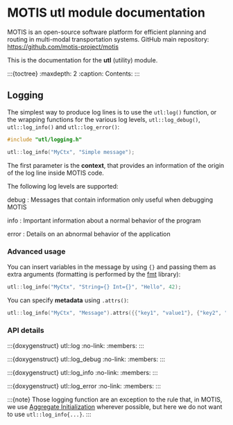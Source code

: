 # MOTIS utl module documentation
MOTIS is an open-source software platform for efficient planning and routing in multi-modal transportation systems.
GitHub main repository: https://github.com/motis-project/motis

This is the documentation for the **utl** (utility) module.

:::{toctree}
:maxdepth: 2
:caption: Contents:
:::

## Logging
The simplest way to produce log lines is to use the `utl:log()` function,
or the wrapping functions for the various log levels,
`utl::log_debug()`, `utl::log_info()` and `utl::log_error()`:
```c++
#include "utl/logging.h"

utl::log_info("MyCtx", "Simple message");
```

The first parameter is the **context**, that provides an information of the origin of the log line inside MOTIS code.

The following log levels are supported:

debug
: Messages that contain information only useful when debugging MOTIS

info
: Important information about a normal behavior of the program

error
: Details on an abnormal behavior of the application

### Advanced usage
You can insert variables in the message by using `{}` and passing them as extra arguments
(formatting is performed by the [fmt](https://fmt.dev>) library):
```c++
utl::log_info("MyCtx", "String={} Int={}", "Hello", 42);
```

You can specify **metadata** using `.attrs()`:
```c++
utl::log_info("MyCtx", "Message").attrs({{"key1", "value1"}, {"key2", "value2"}});
```

### API details
:::{doxygenstruct} utl::log
:no-link:
:members:
:::

:::{doxygenstruct} utl::log_debug
:no-link:
:members:
:::

:::{doxygenstruct} utl::log_info
:no-link:
:members:
:::

:::{doxygenstruct} utl::log_error
:no-link:
:members:
:::

:::{note}
Those logging function are an exception to the rule that, in MOTIS,
we use [Aggregate Initialization](https://en.cppreference.com/w/cpp/language/aggregate_initialization) wherever possible,
but here we do not want to use `utl::log_info{...}`.
:::
